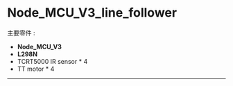 # Node_MCU_V3_line_follower
主要零件 :  
* **Node_MCU_V3**  
* **L298N**  
* TCRT5000 IR sensor * 4  
* TT motor * 4
------
